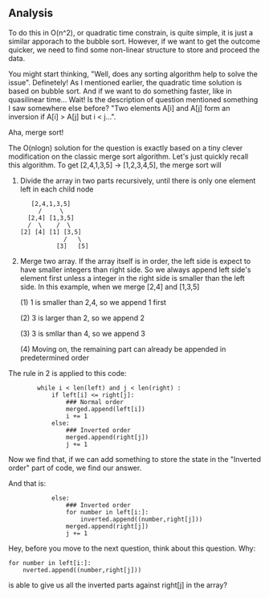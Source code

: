 ## Analysis

To do this in O(n^2), or quadratic time constrain, is quite simple, it is just a similar apporach to the bubble sort. However, if we want to get the outcome quicker, we need to find some non-linear structure to store and proceed the data.

You might start thinking, "Well, does any sorting algorithm help to solve the issue". Definetely! As I mentioned earlier, the quadratic time solution is based on bubble sort. And if we want to do something faster, like in quasilinear time... Wait! Is the description of question mentioned something I saw somewhere else before? "Two elements A[i] and A[j] form an inversion if A[i] > A[j] but i < j...". 

Aha, merge sort!

The O(nlogn) solution for the question is exactly based on a tiny clever modification on the classic merge sort algorithm. Let's just quickly recall this algorithm. To get [2,4,1,3,5] -> [1,2,3,4,5], the merge sort will

1. Divide the array in two parts recursively, until there is only one element left in each child node
    ```
       [2,4,1,3,5]
         /     \
      [2,4] [1,3,5]
      /  \    /  \
    [2] [4] [1] [3,5]
                /   \
              [3]   [5]
    ```
2. Merge two array. If the array itself is in order, the left side is expect to have smaller integers than right side. So we always append left side's element first unless a integer in the right side is smaller than the left side. In this example, when we merge [2,4] and [1,3,5]
    
    (1) 1 is smaller than 2,4, so we append 1 first

    (2) 3 is larger than 2, so we append 2

    (3) 3 is smllar than 4, so we append 3

    (4) Moving on, the remaining part can already be appended in predetermined order

The rule in 2 is applied to this code:
```
        while i < len(left) and j < len(right) :
            if left[i] <= right[j]:
                ### Normal order
                merged.append(left[i])
                i += 1
            else:
                ### Inverted order
                merged.append(right[j])
                j += 1
```

Now we find that, if we can add something to store the state in the "Inverted order" part of code, we find our answer.

And that is:
```
            else:
                ### Inverted order
                for number in left[i:]:
                    inverted.append((number,right[j]))
                merged.append(right[j])
                j += 1
```

Hey, before you move to the next question, think about this question. Why:
```
for number in left[i:]:
    nverted.append((number,right[j]))
``` 
is able to give us all the inverted parts against right[j] in the array?